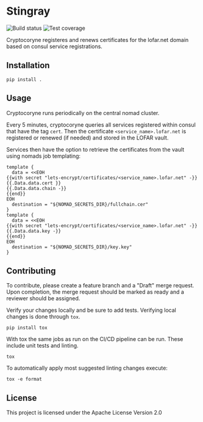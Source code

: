 # Stingray

![Build status](git.astron.nl/lofar2.0/cryptocoryne/badges/main/pipeline.svg)
![Test coverage](git.astron.nl/lofar2.0/cryptocoryne/badges/main/coverage.svg)
<!-- ![Latest release](https://git.astron.nl/templates/python-package/badges/main/release.svg) -->

Cryptocoryne registeres and renews certificates for the lofar.net domain based on consul service registrations.

## Installation

```
pip install .
```

## Usage

Cryptocoryne runs periodically on the central nomad cluster.

Every 5 minutes, cryptocoryne queries all services registered within consul that have the tag `cert`.
Then the certificate `<service_name>.lofar.net` is registered or renewed (if needed) and stored in the LOFAR vault.

Services then have the option to retrieve the certificates from the vault using nomads job templating:
```hcl
template {
  data = <<EOH
{{with secret "lets-encrypt/certificates/<service_name>.lofar.net" -}}
{{.Data.data.cert }}
{{.Data.data.chain -}}
{{end}}
EOH
  destination = "${NOMAD_SECRETS_DIR}/fullchain.cer"
}
template {
  data = <<EOH
{{with secret "lets-encrypt/certificates/<service_name>.lofar.net" -}}
{{.Data.data.key -}}
{{end}}
EOH
  destination = "${NOMAD_SECRETS_DIR}/key.key"
}
```
## Contributing

To contribute, please create a feature branch and a "Draft" merge request.
Upon completion, the merge request should be marked as ready and a reviewer
should be assigned.

Verify your changes locally and be sure to add tests. Verifying local
changes is done through `tox`.

```pip install tox```

With tox the same jobs as run on the CI/CD pipeline can be run. These
include unit tests and linting.

```tox```

To automatically apply most suggested linting changes execute:

```tox -e format```

## License
This project is licensed under the Apache License Version 2.0

